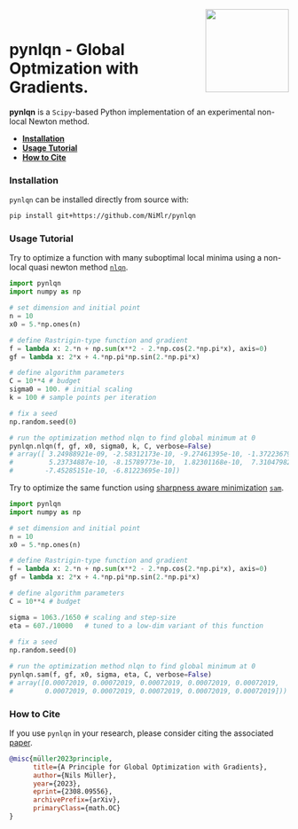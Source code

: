 <a href="https://github.com/NiMlr/pynlqn">
  <img align="right" width="150" height="150" src="https://github.com/mdp-toolkit/mdp-toolkit/assets/39880630/9795e7ca-35aa-4191-bd07-60e10b5438c1"><br>
</a>


# pynlqn - Global Optmization with Gradients.

**pynlqn** is a `Scipy`-based Python implementation of an experimental
non-local Newton method.

- [**Installation**](https://github.com/NiMlr/pynlqn#installation)
- [**Usage Tutorial**](https://github.com/NiMlr/pynlqn#usage-tutorial)
- [**How to Cite**](https://github.com/NiMlr/pynlqn#how-to-cite)

### Installation

`pynlqn` can be installed directly from source with:
```sh
pip install git+https://github.com/NiMlr/pynlqn
```


### Usage Tutorial

Try to optimize a function with many suboptimal local minima using a non-local quasi newton method [`nlqn`](https://github.com/NiMlr/pynlqn/blob/0a54df2b5b0882a22249f35cafe29013bb2ae380/pynlqn/algorithms.py#L62).
```python
import pynlqn
import numpy as np

# set dimension and initial point
n = 10
x0 = 5.*np.ones(n)

# define Rastrigin-type function and gradient
f = lambda x: 2.*n + np.sum(x**2 - 2.*np.cos(2.*np.pi*x), axis=0)
gf = lambda x: 2*x + 4.*np.pi*np.sin(2.*np.pi*x)

# define algorithm parameters
C = 10**4 # budget
sigma0 = 100. # initial scaling
k = 100 # sample points per iteration

# fix a seed
np.random.seed(0)

# run the optimization method nlqn to find global minimum at 0
pynlqn.nlqn(f, gf, x0, sigma0, k, C, verbose=False)
# array([ 3.24988921e-09, -2.58312173e-10, -9.27461395e-10, -1.37223679e-09,
#         5.23734887e-10, -8.15789773e-10,  1.82301168e-10,  7.31047982e-10,
#        -7.45285151e-10, -6.81223695e-10])
```

Try to optimize the same function using [sharpness aware minimization](https://arxiv.org/abs/2010.01412) [`sam`](https://github.com/NiMlr/pynlqn/blob/0a54df2b5b0882a22249f35cafe29013bb2ae380/pynlqn/algorithms.py#L126).

```python
import pynlqn
import numpy as np

# set dimension and initial point
n = 10
x0 = 5.*np.ones(n)

# define Rastrigin-type function and gradient
f = lambda x: 2.*n + np.sum(x**2 - 2.*np.cos(2.*np.pi*x), axis=0)
gf = lambda x: 2*x + 4.*np.pi*np.sin(2.*np.pi*x)

# define algorithm parameters
C = 10**4 # budget

sigma = 1063./1650 # scaling and step-size
eta = 607./10000   # tuned to a low-dim variant of this function
 
# fix a seed
np.random.seed(0)

# run the optimization method nlqn to find global minimum at 0
pynlqn.sam(f, gf, x0, sigma, eta, C, verbose=False)
# array([0.00072019, 0.00072019, 0.00072019, 0.00072019, 0.00072019,
#        0.00072019, 0.00072019, 0.00072019, 0.00072019, 0.00072019]))
```

### How to Cite

If you use `pynlqn` in your research, please consider citing the associated [paper](https://arxiv.org/abs/2308.09556).

```bibtex
@misc{müller2023principle,
      title={A Principle for Global Optimization with Gradients}, 
      author={Nils Müller},
      year={2023},
      eprint={2308.09556},
      archivePrefix={arXiv},
      primaryClass={math.OC}
}
```
